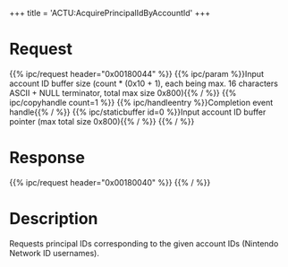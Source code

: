 +++
title = 'ACTU:AcquirePrincipalIdByAccountId'
+++

# Request

{{% ipc/request header="0x00180044" %}}
{{% ipc/param %}}Input account ID buffer size (count \* (0x10 + 1), each being max. 16 characters ASCII + NULL terminator, total max size 0x800){{% / %}}
{{% ipc/copyhandle count=1 %}}
{{% ipc/handleentry %}}Completion event handle{{% / %}}
{{% ipc/staticbuffer id=0 %}}Input account ID buffer pointer (max total size 0x800){{% / %}}
{{% / %}}

# Response

{{% ipc/request header="0x00180040" %}}
{{% / %}}

# Description

Requests principal IDs corresponding to the given account IDs (Nintendo Network ID usernames).
